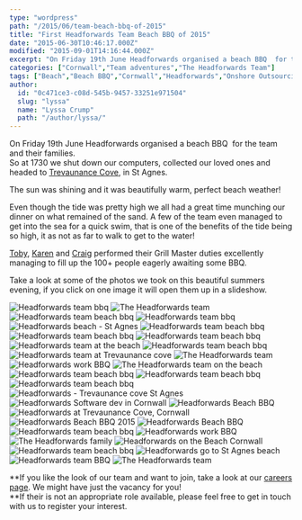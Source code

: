 ```yaml
---
type: "wordpress"
path: "/2015/06/team-beach-bbq-of-2015"
title: "First Headforwards Team Beach BBQ of 2015"
date: "2015-06-30T10:46:17.000Z"
modified: "2015-09-01T14:16:44.000Z"
excerpt: "On Friday 19th June Headforwards organised a beach BBQ  for the team and their families. So at 1730 we shut down our computers, collected our loved ones and headed to Trevaunance Cove, in St Agnes.  The sun was shining and it was beautifully warm, perfect beach weather! Even though the tide was pretty high we all …"
categories: ["Cornwall","Team adventures","The Headforwards Team"]
tags: ["Beach","Beach BBQ","Cornwall","Headforwards","Onshore Outsourcing","onshore software development","software companies cornwall","software companies uk","software jobs cornwall","Team","Teambuilding"]
author:
  id: "0c471ce3-c08d-545b-9457-33251e971504"
  slug: "lyssa"
  name: "Lyssa Crump"
  path: "/author/lyssa/"
---
```

On Friday 19th June Headforwards organised a beach BBQ  for the team and their families.  
So at 1730 we shut down our computers, collected our loved ones and headed to [Trevaunance Cove](https://www.visitcornwall.com/beaches/north-cornwall/st-agnes/trevaunance-cove-beach#.VYfSlRNVhBc), in St Agnes. 

The sun was shining and it was beautifully warm, perfect beach weather!

Even though the tide was pretty high we all had a great time munching our dinner on what remained of the sand. A few of the team even managed to get into the sea for a quick swim, that is one of the benefits of the tide being so high, it as not as far to walk to get to the water!

[Toby](https://www.linkedin.com/in/tobyparkins), [Karen](https://www.linkedin.com/pub/karen-russell/67/42/158) and [Craig](https://www.linkedin.com/in/craiggirvan) performed their Grill Master duties excellently managing to fill up the 100+ people eagerly awaiting some BBQ. 

Take a look at some of the photos we took on this beautiful summers evening, if you click on one image it will open them up in a slideshow.


<section class="gallery">


![Headforwards team bbq](/wp-content/uploads/2015/06/IMG_3086.jpg)
![The Headforwards team ](/wp-content/uploads/2015/06/IMG_3070.jpg)
![Headforwards team beach bbq](/wp-content/uploads/2015/06/2015-06-19-18.54.20.jpg)
![Headforwards team bbq](/wp-content/uploads/2015/06/2015-06-19-18.54.39.jpg)
![Headforwards beach - St Agnes](/wp-content/uploads/2015/06/2015-06-19-18.56.27.jpg)
![Headforwards team beach bbq](/wp-content/uploads/2015/06/IMG_2937.jpg)
![Headforwards team beach bbq](/wp-content/uploads/2015/06/IMG_2943.jpg)
![Headforwards team beach bbq](/wp-content/uploads/2015/06/IMG_2951.jpg)
![Headforwards team at the beach](/wp-content/uploads/2015/06/IMG_2959.jpg)
![Headforwards team beach bbq](/wp-content/uploads/2015/06/IMG_2965.jpg)
![Headforwards team at Trevaunance cove ](/wp-content/uploads/2015/06/IMG_2978.jpg)
![The Headforwards team ](/wp-content/uploads/2015/06/IMG_2984.jpg)
![Headforwards work BBQ](/wp-content/uploads/2015/06/IMG_2991.jpg)
![The Headforwards team on the beach ](/wp-content/uploads/2015/06/IMG_3000.jpg)
![Headforwards team beach bbq](/wp-content/uploads/2015/06/IMG_3005.jpg)
![Headforwards team beach bbq](/wp-content/uploads/2015/06/IMG_3012.jpg)
![Headforwards team beach bbq](/wp-content/uploads/2015/06/IMG_3033.jpg)
![Headforwards - Trevaunance cove St Agnes ](/wp-content/uploads/2015/06/Roars-running.jpg)
![Headforwards Software dev in Cornwall ](/wp-content/uploads/2015/06/IMG_3040.jpg)
![Headforwards Beach BBQ](/wp-content/uploads/2015/06/Toby-Karen.jpg)
![Headforwards at Trevaunance Cove, Cornwall](/wp-content/uploads/2015/06/Seascape.jpg)
![Headforwards Beach BBQ 2015](/wp-content/uploads/2015/06/IMG_2982.jpg)
![Headforwards Beach BBQ](/wp-content/uploads/2015/06/IMG_3042.jpg)
![Headforwards team beach bbq](/wp-content/uploads/2015/06/IMG_3052.jpg)
![Headforwards work BBQ](/wp-content/uploads/2015/06/IMG_3067.jpg)
![The Headforwards family](/wp-content/uploads/2015/06/IMG_3064.jpg)
![Headforwards on the  Beach Cornwall ](/wp-content/uploads/2015/06/Jimmy.jpg)
![Headforwards team beach bbq](/wp-content/uploads/2015/06/IMG_3008.jpg)
![Headforwards go to St Agnes beach ](/wp-content/uploads/2015/06/Kids-playing.jpg)
![Headforwards team BBQ](/wp-content/uploads/2015/06/IMG_3077.jpg)
![The Headforwards team](/wp-content/uploads/2015/06/IMG_2967.jpg)

</section>



**If you like the look of our team and want to join, take a look at our [careers page](http://www.headforwards.com/careers/). We might have just the vacancy for you!  
**If their is not an appropriate role available, please feel free to get in touch with us to register your interest.